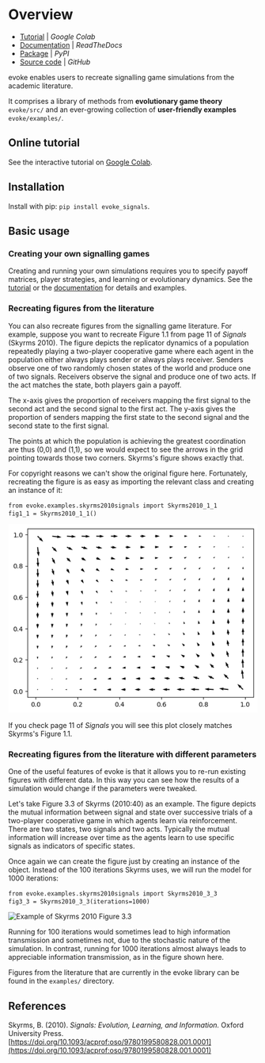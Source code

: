 # Overview

+ [Tutorial](https://colab.research.google.com/drive/1AwUCP05lpITAP7_EZD7loGv3unhnwvhM#forceEdit=true&sandboxMode=true) | *Google Colab*
+ [Documentation](https://evoke.readthedocs.io/en/latest/) | *ReadTheDocs*
+ [Package](https://pypi.org/project/evoke-signals/) | *PyPI*
+ [Source code](https://github.com/signalling-games-org/evoke) | *GitHub*

evoke enables users to recreate signalling game simulations from the academic literature.

It comprises a library of methods from **evolutionary game theory** `evoke/src/` and an ever-growing collection of **user-friendly examples** `evoke/examples/`.

## Online tutorial

See the interactive tutorial on [Google Colab](https://colab.research.google.com/drive/1AwUCP05lpITAP7_EZD7loGv3unhnwvhM#forceEdit=true&sandboxMode=true).

## Installation

Install with pip: `pip install evoke_signals`.

## Basic usage

### Creating your own signalling games

Creating and running your own simulations requires you to specify payoff matrices, player strategies, and learning or evolutionary dynamics.
See the [tutorial](https://colab.research.google.com/drive/1AwUCP05lpITAP7_EZD7loGv3unhnwvhM#forceEdit=true&sandboxMode=true) or the [documentation](https://evoke.readthedocs.io/en/latest/) for details and examples.

### Recreating figures from the literature

You can also recreate figures from the signalling game literature.
For example, suppose you want to recreate Figure 1.1 from page 11 of _Signals_ (Skyrms 2010).
The figure depicts the replicator dynamics of a population repeatedly playing a two-player cooperative game where each agent in the population either always plays sender or always plays receiver.
Senders observe one of two randomly chosen states of the world and produce one of two signals.
Receivers observe the signal and produce one of two acts.
If the act matches the state, both players gain a payoff.

The x-axis gives the proportion of receivers mapping the first signal to the second act and the second signal to the first act.
The y-axis gives the proportion of senders mapping the first state to the second signal and the second state to the first signal.

The points at which the population is achieving the greatest coordination are thus (0,0) and (1,1), so we would expect to see the arrows in the grid pointing towards those two corners.
Skyrms's figure shows exactly that.

For copyright reasons we can't show the original figure here.
Fortunately, recreating the figure is as easy as importing the relevant class and creating an instance of it:

```
from evoke.examples.skyrms2010signals import Skyrms2010_1_1
fig1_1 = Skyrms2010_1_1()
```

![Example of Skyrms 2010 Figure 1.1](https://github.com/signalling-games-org/evoke/blob/main/docs/tutorials/figures/skyrms2010_1_1.png?raw=true)

If you check page 11 of _Signals_ you will see this plot closely matches Skyrms's Figure 1.1.

### Recreating figures from the literature with different parameters

One of the useful features of evoke is that it allows you to re-run existing figures with different data.
In this way you can see how the results of a simulation would change if the parameters were tweaked.

Let's take Figure 3.3 of Skyrms (2010:40) as an example.
The figure depicts the mutual information between signal and state over successive trials of a two-player cooperative game in which agents learn via reinforcement.
There are two states, two signals and two acts.
Typically the mutual information will increase over time as the agents learn to use specific signals as indicators of specific states.

Once again we can create the figure just by creating an instance of the object.
Instead of the 100 iterations Skyrms uses, we will run the model for 1000 iterations:

```
from evoke.examples.skyrms2010signals import Skyrms2010_3_3
fig3_3 = Skyrms2010_3_3(iterations=1000)
````

![Example of Skyrms 2010 Figure 3.3](https://github.com/signalling-games-org/evoke/blob/main/docs/tutorials/figures/skyrms2010_3_3.png?raw=true)

Running for 100 iterations would sometimes lead to high information transmission and sometimes not, due to the stochastic nature of the simulation.
In contrast, running for 1000 iterations almost always leads to appreciable information transmission, as in the figure shown here.

Figures from the literature that are currently in the evoke library can be found in the `examples/` directory.

## References

Skyrms, B. (2010). *Signals: Evolution, Learning, and Information.* Oxford University Press. [https://doi.org/10.1093/acprof:oso/9780199580828.001.0001](https://doi.org/10.1093/acprof:oso/9780199580828.001.0001)
